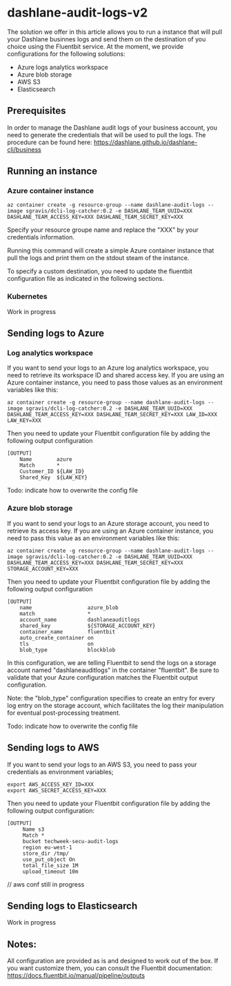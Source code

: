 # dashlane-audit-logs-v2

The solution we offer in this article allows you to run a instance that will pull your Dashlane businnes logs and send them on the destination of you choice using the Fluentbit service. At the moment, we provide configurations for the following solutions:
* Azure logs analytics workspace
* Azure blob storage
* AWS S3
* Elasticsearch 

## Prerequisites

In order to manage the Dashlane audit logs of your business account, you need to generate the credentials that will be used to pull the logs. The procedure can be found here: https://dashlane.github.io/dashlane-cli/business



## Running an instance

### Azure container instance

```
az container create -g resource-group --name dashlane-audit-logs --image sgravis/dcli-log-catcher:0.2 -e DASHLANE_TEAM_UUID=XXX  DASHLANE_TEAM_ACCESS_KEY=XXX DASHLANE_TEAM_SECRET_KEY=XXX
```
Specify your resource groupe name and replace the "XXX" by your credentials information.

Running this command will create a simple  Azure container instance that pull the logs and print them on the stdout steam of the instance.

To specify a custom destination, you need to update the fluentbit configuration file as indicated in the following sections.


### Kubernetes

Work in progress

## Sending logs to Azure
### Log analytics workspace

If you want to send your logs to an Azure log analytics workspace, you need to retrieve its workspace ID and shared access key. If you are using an Azure container instance, you need to pass those values as an environment variables like this: 
```
az container create -g resource-group --name dashlane-audit-logs --image sgravis/dcli-log-catcher:0.2 -e DASHLANE_TEAM_UUID=XXX  DASHLANE_TEAM_ACCESS_KEY=XXX DASHLANE_TEAM_SECRET_KEY=XXX LAW_ID=XXX LAW_KEY=XXX
```

Then you need to update your Fluentbit configuration file by adding the following output configuration

```
[OUTPUT]
    Name        azure
    Match       *
    Customer_ID ${LAW_ID}
    Shared_Key  ${LAW_KEY}
```

Todo: indicate how to overwrite the config file


### Azure blob storage

If you want to send your logs to an Azure storage account, you need to retrieve its access key. If you are using an Azure container instance, you need to pass this value as an environment variables like this: 

```
az container create -g resource-group --name dashlane-audit-logs --image sgravis/dcli-log-catcher:0.2 -e DASHLANE_TEAM_UUID=XXX  DASHLANE_TEAM_ACCESS_KEY=XXX DASHLANE_TEAM_SECRET_KEY=XXX STORAGE_ACCOUNT_KEY=XXX
```


Then you need to update your Fluentbit configuration file by adding the following output configuration
```
[OUTPUT]
    name                  azure_blob
    match                 *
    account_name          dashlaneauditlogs
    shared_key            ${STORAGE_ACCOUNT_KEY}
    container_name        fluentbit
    auto_create_container on
    tls                   on
    blob_type             blockblob
```
In this configuration, we are telling Fluentbit to send the logs on a storage account named "dashlaneauditlogs" in the container "fluentbit". Be sure to validate that your Azure configuration matches the Fluentbit output configuration.

Note: the "blob_type" configuration specifies to create an entry for every log entry on the storage account, which facilitates the log their manipulation for eventual post-processing treatment.


Todo: indicate how to overwrite the config file


## Sending logs to AWS
If you want to send your logs to an AWS S3, you need to pass your credentials as environment variables;

```
export AWS_ACCESS_KEY_ID=XXX
export AWS_SECRET_ACCESS_KEY=XXX
```

Then you need to update your Fluentbit configuration file by adding the following output configuration:

```
[OUTPUT]
     Name s3
     Match *
     bucket techweek-secu-audit-logs
     region eu-west-1
     store_dir /tmp/
     use_put_object On
     total_file_size 1M
     upload_timeout 10m
```
// aws conf still in progress

## Sending logs to Elasticsearch
Work in progress



## Notes:
All configuration are provided as is and designed to work out of the box. If you want customize them, you can consult the Fluentbit documentation: https://docs.fluentbit.io/manual/pipeline/outputs